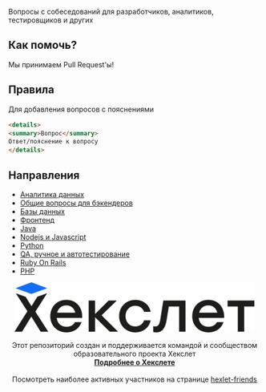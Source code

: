 Вопросы с собеседований для разработчиков, аналитиков, тестировщиков и других

## Как помочь?

Мы принимаем Pull Request'ы!

## Правила

Для добавления вопросов с пояснениями

```html
<details>
<summary>Вопрос</summary>
Ответ/пояснение к вопросу
</details>
```

## Направления

* [Аналитика данных](./questions/data-analytics.md)
* [Общие вопросы для бэкендеров](./questions/backend.md)
* [Базы данных](./questions/databases.md)
* [Фронтенд](./questions/frontend.md)
* [Java](./questions/java.md)
* [Nodejs и Javascript](./questions/nodejs.md)
* [Python](./questions/python.md)
* [QA, ручное и автотестирование](./questions/qa.md)
* [Ruby On Rails](./questions/rails.md)
* [PHP](./questions/php.md)


<p align="center">
  <a href="https://hexlet.io/?utm_source=github&utm_medium=link&utm_campaign=hexlet-assets">
    <img src="https://raw.githubusercontent.com/Hexlet/assets/master/images/hexlet_logo_full_ru.svg" alt="Hexlet Ltd. logo" height="100">
  </a>
</p>

<p align="center">
  Этот репозиторий создан и поддерживается командой и сообществом образовательного проекта Хекслет
  <br>
  <a href="https://hexlet.io/?utm_source=github&utm_medium=link&utm_campaign=ru-questions-interview"><strong>Подробнее о Хекслете</strong></a>
  <br>
  <br>
  Посмотреть наиболее активных участников на странице <a href="https://friends.hexlet.io/">hexlet-friends</a>
</p>
